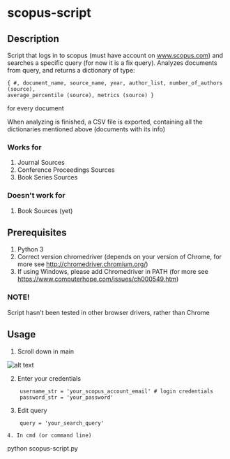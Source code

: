 # scopus-script

## Description

Script that logs in to scopus (must have account on www.scopus.com) and searches a specific query (for now it is a fix query).
Analyzes documents from query, and returns a dictionary of type:

```
{ #, document_name, source_name, year, author_list, number_of_authors (source), 
average_percentile (source), metrics (source) }
```

for every document

When analyzing is finished, a CSV file is exported, containing all the dictionaries mentioned above (documents with its info)

### Works for

1. Journal Sources
2. Conference Proceedings Sources
3. Book Series Sources

### Doesn't work for

1. Book Sources (yet)

## Prerequisites

1. Python 3
2. Correct version chromedriver (depends on your version of Chrome, for more see http://chromedriver.chromium.org/)
3. If using Windows, please add Chromedriver in PATH (for more see https://www.computerhope.com/issues/ch000549.htm)

### NOTE!

Script hasn't been tested in other browser drivers, rather than Chrome

## Usage

1. Scroll down in main

![alt text](https://i.imgur.com/3LBGQqi.png)

2. Enter your credentials

```
    username_str = 'your_scopus_account_email' # login credentials
    password_str = 'your_password'
```
3. Edit query

```
    query = 'your_search_query'
    
4. In cmd (or command line)

```
python scopus-script.py
```
